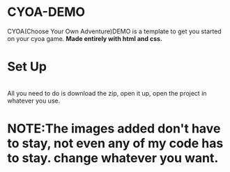 # CYOA-DEMO
CYOA(Choose Your Own Adventure)DEMO is a template to get you started on your cyoa game. <strong>Made entirely with html and css.</strong> 
<h1>Set Up</h1>
<br>All you need to do is download the zip, open it up, open the project in whatever you use. 
<br><h1>NOTE:The images added don't have to stay, not even any of my code has to stay. change whatever you want.</h1>
